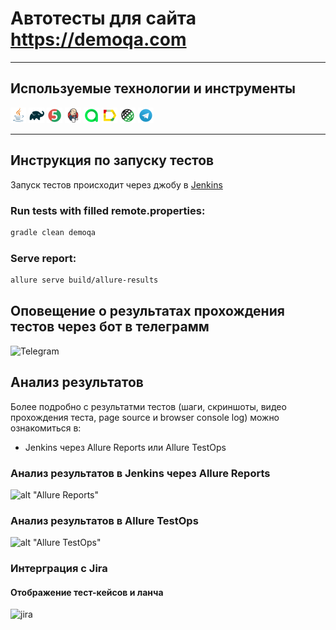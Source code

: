 # Автотесты для сайта https://demoqa.com

___

## Используемые технологии и инструменты

  <code><img width="5%" title="Java" src="images/JAVA.svg"></code>
  <code><img width="5%" title="Gradle" src="images/Gradle.svg"></code>
  <code><img width="5%" title="JUnit5" src="images/Junit5.svg"></code>
  <code><img width="5%" title="Jenkins" src="images/Jenkins.svg"></code>
  <code><img width="5%" title="Allure TestOps" src="images/Allure TestOps.svg"></code>
  <code><img width="5%" title="Allure Report" src="images/Allure Report.svg"></code>
  <code><img width="5%" title="REST Assured" src="images/RESTAssured.svg"></code>
  <code><img width="5%" title="Telegram" src="images/Telegram.svg"></code>
</p>

___

## Инструкция по запуску тестов

Запуск тестов происходит через джобу в [Jenkins](https://jenkins.autotests.cloud/job/DemoQaAPI/)

### Run tests with filled remote.properties:

```bash
gradle clean demoqa
```

### Serve report:

```bash
allure serve build/allure-results
```

## Оповещение о результатах прохождения тестов через бот в телеграмм

![Telegram]()

## Анализ результатов

Более подробно с результатми тестов (шаги, скриншоты, видео прохождения теста, page source и browser console log) можно
ознакомиться в:

* Jenkins через Allure Reports или Allure TestOps

### Анализ результатов в Jenkins через Allure Reports

![alt "Allure Reports"]()

### Анализ результатов в Allure TestOps

![alt "Allure TestOps"]()

### Интерграция с Jira
#### Отображение тест-кейсов и ланча

![jira]()


